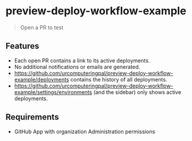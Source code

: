 # preview-deploy-workflow-example

> Open a PR to test

## Features

- Each open PR contains a link to its active deployments.
- No additional notifications or emails are generated.
- https://github.com/urcomputeringpal/preview-deploy-workflow-example/deployments contains the history of all deployments.
- https://github.com/urcomputeringpal/preview-deploy-workflow-example/settings/environments (and the sidebar) only shows active deployments.

## Requirements

- GitHub App with organization Administration permissions
